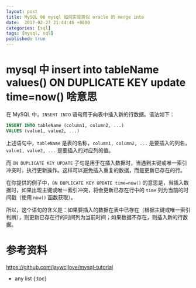 ```yaml
---
layout: post
title: MySQL 06 mysql 如何实现类似 oracle 的 merge into
date:  2017-02-27 21:44:46 +0800
categories: [sql]
tags: [mysql, sql]
published: true
---
```


# mysql 中 insert into tableName values() ON DUPLICATE KEY update time=now() 啥意思

在 MySQL 中，`INSERT INTO` 语句用于向表中插入新的行数据。语法如下：

```sql
INSERT INTO tableName (column1, column2, ...)
VALUES (value1, value2, ...)
```

上述语句中，`tableName` 是表的名称，`column1, column2, ...` 是要插入的列名，`value1, value2, ...` 是要插入的对应列的值。

而 `ON DUPLICATE KEY UPDATE` 子句是用于在插入数据时，当遇到主键或唯一索引冲突时，执行更新操作。这样可以避免插入重复的数据，而是更新已存在的行。

在你提供的例子中，`ON DUPLICATE KEY UPDATE time=now()` 的意思是，当插入数据时，如果出现主键或唯一索引冲突，将会更新已存在行中的 `time` 列为当前的时间戳（使用 `now()` 函数获取）。

所以，这个语句的含义是：如果要插入的数据在表中已存在（根据主键或唯一索引判断），则更新已存在行的时间列为当前时间；如果数据不存在，则插入新的行数据。

# 参考资料

https://github.com/jaywcjlove/mysql-tutorial

* any list
{:toc}